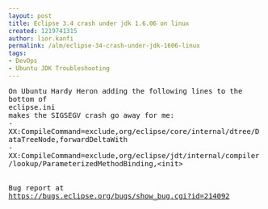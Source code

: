 ```yaml
---
layout: post
title: Eclipse 3.4 crash under jdk 1.6.06 on linux
created: 1219741315
author: lior.kanfi
permalink: /alm/eclipse-34-crash-under-jdk-1606-linux
tags:
- DevOps
- Ubuntu JDK Troubleshooting
---
```

<pre wrap="" class="rteleft">
On Ubuntu Hardy Heron adding the following lines to the bottom of
eclipse.ini
makes the SIGSEGV crash go away for me:
-XX:CompileCommand=exclude,org/eclipse/core/internal/dtree/DataTreeNode,forwardDeltaWith
-XX:CompileCommand=exclude,org/eclipse/jdt/internal/compiler/lookup/ParameterizedMethodBinding,&lt;init&gt;


Bug report at
<a href="https://bugs.eclipse.org/bugs/show_bug.cgi?id=214092" class="moz-txt-link-freetext">https://bugs.eclipse.org/bugs/show_bug.cgi?id=214092</a>


</pre><p>&nbsp;</p>
